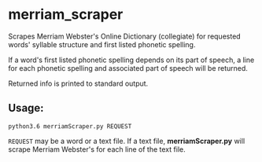 # merriam_scraper

Scrapes Merriam Webster's Online Dictionary (collegiate) for requested words' syllable structure and first listed phonetic spelling. 

If a word's first listed phonetic spelling depends on its part of speech, a line for each phonetic spelling and associated part of speech will be returned.

Returned info is printed to standard output.

## Usage: 
   ```
   python3.6 merriamScraper.py REQUEST
   ```
```REQUEST``` may be a word or a text file. If a text file, **merriamScraper.py** will scrape Merriam Webster's for each line of the text file.
